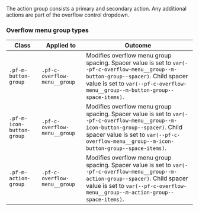 The action group consists a primary and secondary action. Any additional actions are part of the overflow control dropdown.

### Overflow menu group types
| Class | Applied to | Outcome |
| -- | -- | -- |
| `.pf-m-button-group` | `.pf-c-overflow-menu__group` | Modifies overflow menu group spacing. Spacer value is set to `var(--pf-c-overflow-menu__group--m-button-group--spacer)`. Child spacer value is set to `var(--pf-c-overflow-menu__group--m-button-group--space-items)`. |
| `.pf-m-icon-button-group` | `.pf-c-overflow-menu__group` | Modifies overflow menu group spacing. Spacer value is set to `var(--pf-c-overflow-menu__group--m-icon-button-group--spacer)`. Child spacer value is set to `var(--pf-c-overflow-menu__group--m-icon-button-group--space-items)`. |
| `.pf-m-action-group` | `.pf-c-overflow-menu__group` | Modifies overflow menu group spacing. Spacer value is set to `var(--pf-c-overflow-menu__group--m-action-group--spacer)`. Child spacer value is set to `var(--pf-c-overflow-menu__group--m-action-group--space-items)`. |